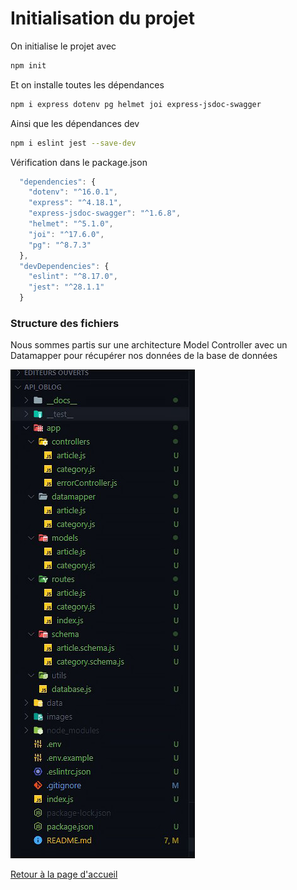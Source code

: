 
# Initialisation du projet

On initialise le projet avec

```sh
npm init
```

Et on installe toutes les dépendances

```sh
npm i express dotenv pg helmet joi express-jsdoc-swagger
```

Ainsi que les dépendances dev

```sh
npm i eslint jest --save-dev
```

Vérification dans le package.json

```js
  "dependencies": {
    "dotenv": "^16.0.1",
    "express": "^4.18.1",
    "express-jsdoc-swagger": "^1.6.8",
    "helmet": "^5.1.0",
    "joi": "^17.6.0",
    "pg": "^8.7.3"
  },
  "devDependencies": {
    "eslint": "^8.17.0",
    "jest": "^28.1.1"
  }
```

### Structure des fichiers

Nous sommes partis sur une architecture Model Controller avec un Datamapper pour récupérer nos données de la base de données

![structure](./img/structure.jpg)

[Retour à la page d'accueil](../README.md)